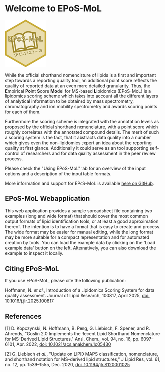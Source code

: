 # Welcome to EPoS-MoL

![EPoS-MoL Logo](eposmol.png)

While the official shorthand nomenclature of lipids is a first and important step towards a reporting quality tool, an additional point score reflects the quality of reported data at an even more detailed granularity. Thus, the **E**mpirical **Po**int **S**core **Mo**del for MS-based **L**ipidomics (EPoS-MoL) is a lipidomics scoring scheme which takes into account all the different layers of analytical information to be obtained by mass spectrometry, chromatography and ion mobility spectrometry and awards scoring points for each of them.

Furthermore the scoring scheme is integrated with the annotation levels as proposed by the official shorthand nomenclature, with a point score which roughly correlates with the annotated compound details. The merit of such a scoring system is the fact, that it abstracts data quality into a number which gives even the non-lipidomics expert an idea about the reporting quality at first glance. Additionally it could serve as an tool supporting self-control of researchers and for data quality assessment in the peer review process.

Please check the "Using EPoS-MoL" tab for an overview of the input options and a description of the input table formats.

More information and support for EPoS-MoL is available <a href="https://github.com/lifs-tools/empirical-lipid-ms-score" target="_blank" rel="noreferrer">here on GitHub</a>.

## EPoS-MoL Webapplication

This web application provides a sample spreadsheet file containing two examples (long and wide format) that should cover the most common output formats of lipid identification tools, or at least a good approximation thereof. The intention is to have a format that is easy to create and process. The wide format may be easier for manual editing, while the long format may be more suitable for a compact representation and for automated creation by tools. 
You can load the example data by clicking on the 'Load example data' button on the left. Alternatively, you can also download the example to inspect it locally.

## Citing EPoS-MoL

If you use EPoS-MoL, please cite the following publication:

Hoffmann, N. *et al.*, Introduction of a Lipidomics Scoring System for data quality assessment. Journal of Lipid Research, 100817, April 2025, <a href="https://doi.org/10.1016/j.jlr.2025.100817" target="_blank" rel="noreferrer">doi: 10.1016/j.jlr.2025.100817</a>

## References

[1] D. Kopczynski, N. Hoffmann, B. Peng, G. Liebisch, F. Spener, and R. Ahrends, "Goslin 2.0 Implements the Recent Lipid Shorthand Nomenclature for MS-Derived Lipid Structures," Anal. Chem., vol. 94, no. 16, pp. 6097–6101, Apr. 2022, <a href="https://doi.org/10.1021/acs.analchem.1c05430" target="_blank" rel="noreferrer">doi: 10.1021/acs.analchem.1c05430</a>

[2] G. Liebisch *et al.*, "Update on LIPID MAPS classification, nomenclature, and shorthand notation for MS-derived lipid structures," J Lipid Res, vol. 61, no. 12, pp. 1539–1555, Dec. 2020, <a href="https://doi.org/10.1194/jlr.S120001025" target="_blank" rel="noreferrer">doi: 10.1194/jlr.S120001025</a>
